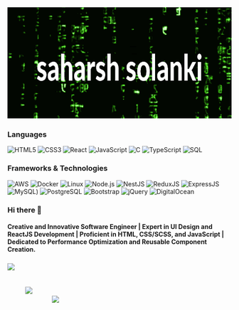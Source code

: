 <img src="https://raw.githubusercontent.com/Mr-Mathamatics/Mr-Mathamatics/master/main.gif" width="1280" height="250">

### Languages
![HTML5](https://img.shields.io/badge/-HTML5-000?&logo=html5)
![CSS3](https://img.shields.io/badge/-CSS3-000?&logo=css3)
![React](https://img.shields.io/badge/-React-000?&logo=React)
![JavaScript](https://img.shields.io/badge/-JavaScript-000?&logo=JavaScript)
![C](https://img.shields.io/badge/-C-000?&logo=C)
![TypeScript](https://img.shields.io/badge/-Typescript-000?&logo=Typescript)
![SQL](https://img.shields.io/badge/-SQL-000?&logo=MySQL)


### Frameworks & Technologies

![AWS](https://img.shields.io/badge/-AWS-000?&logo=Amazon-AWS&logoColor=F90)
![Docker](https://img.shields.io/badge/-Docker-000?&logo=Docker)
![Linux](https://img.shields.io/badge/-Linux-000?&logo=Linux)
![Node.js](https://img.shields.io/badge/-Node.js-000?&logo=node.js)
![NestJS](https://img.shields.io/badge/-NestJS-000?&logo=NestJS)
![ReduxJS](https://img.shields.io/badge/-ReduxJS-000?&logo=Redux.js)
![ExpressJS](https://img.shields.io/badge/-ExpressJS-000?&logo=expressJS)
![MySQL](https://img.shields.io/badge/-MySQL-000?&logo=MySQL))
![PostgreSQL](https://img.shields.io/badge/-PostgreSQL-000?&logo=PostgreSQL)
![Bootstrap](https://img.shields.io/badge/-Bootstrap-000?&logo=Bootstrap)
![jQuery](https://img.shields.io/badge/-jQuery-000?&logo=jQuery)
![DigitalOcean](https://img.shields.io/badge/-DigitalOcean-000?&logo=DigitalOcean)

### Hi there 👋

#### Creative and Innovative Software Engineer | Expert in UI Design and ReactJS Development | Proficient in HTML, CSS/SCSS, and JavaScript | Dedicated to Performance Optimization and Reusable Component Creation.


###

![](https://komarev.com/ghpvc/?username=Mr-Mathamatics&color=blue)

<a style="padding:20px"> <img style="padding:20px" src="https://github-readme-stats.vercel.app/api?username=Mr-Mathamatics&show_icons=true&theme=radical">  &nbsp; &nbsp; &nbsp;<img src="https://github-readme-stats.vercel.app/api/top-langs/?username=Mr-Mathamatics&hide=php&bg_color=DEG&langs_count=5"></a>
<!--
**Mr-Mathamatics/Mr-Mathamatics** is a ✨ _special_ ✨ repository because its `README.md` (this file) appears on your GitHub profile.


-->
